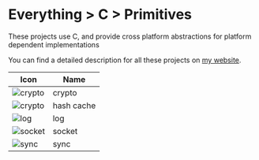 # Everything > C > Primitives

These projects use C, and provide cross platform abstractions for platform dependent implementations

You can find a detailed description for all these projects on [my website](https://g10.app/status/).

| Icon                                            | Name       | 
|-------------------------------------------------|------------|
| ![crypto](https://icons.g10.app/crypto.png)     | crypto     |
| ![crypto](https://icons.g10.app/hash-table.png) | hash cache |
| ![log](https://icons.g10.app/log-light.png)     | log        |
| ![socket](https://icons.g10.app/socket.png)     | socket     |
| ![sync](https://icons.g10.app/sync.png)         | sync       |

